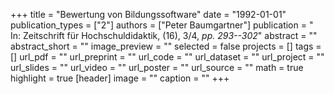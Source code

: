 +++
title = "Bewertung von Bildungssoftware"
date = "1992-01-01"
publication_types = ["2"]
authors = ["Peter Baumgartner"]
publication = " In: Zeitschrift für Hochschuldidaktik, (16), 3/4, _pp. 293--302_"
abstract = ""
abstract_short = ""
image_preview = ""
selected = false
projects = []
tags = []
url_pdf = ""
url_preprint = ""
url_code = ""
url_dataset = ""
url_project = ""
url_slides = ""
url_video = ""
url_poster = ""
url_source = ""
math = true
highlight = true
[header]
image = ""
caption = ""
+++

